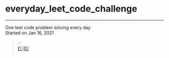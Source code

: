 # everyday_leet_code_challenge
---
One leet code problem solving every day   
Started on Jan 16, 2021   
> ✅     
> 1️⃣|2️⃣

